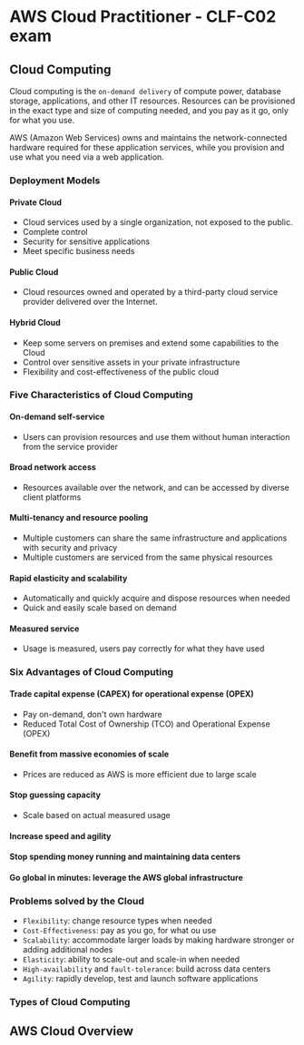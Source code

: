 # AWS Cloud Practitioner - CLF-C02 exam

## Cloud Computing

Cloud computing is the `on-demand delivery` of compute power, database storage, applications, and other IT resources.
Resources can be provisioned in the exact type and size of computing needed, and you pay as it go, only for what you use.

AWS (Amazon Web Services) owns and maintains the network-connected hardware required for these application services, while you provision and use what you need via a web 
application.   

### Deployment Models
#### Private Cloud
* Cloud services used by a single organization, not exposed to the public.
* Complete control
* Security for sensitive applications
* Meet specific business needs

#### Public Cloud
* Cloud resources owned and operated by a third-party cloud service provider delivered over the Internet.

#### Hybrid Cloud
* Keep some servers on premises and extend some capabilities to the Cloud
* Control over sensitive assets in your private infrastructure
* Flexibility and cost-effectiveness of the public cloud

### Five Characteristics of Cloud Computing
#### On-demand self-service
* Users can provision resources and use them without human interaction from the service provider

#### Broad network access
* Resources available over the network, and can be accessed by diverse client platforms

#### Multi-tenancy and resource pooling
* Multiple customers can share the same infrastructure and applications with security and privacy
* Multiple customers are serviced from the same physical resources

#### Rapid elasticity and scalability
* Automatically and quickly acquire and dispose resources when needed
* Quick and easily scale based on demand

#### Measured service
* Usage is measured, users pay correctly for what they have used

### Six Advantages of Cloud Computing
#### Trade capital expense (CAPEX) for operational expense (OPEX)
* Pay on-demand, don't own hardware
* Reduced Total Cost of Ownership (TCO) and Operational Expense (OPEX)

#### Benefit from massive economies of scale
* Prices are reduced as AWS is more efficient due to large scale

#### Stop guessing capacity
* Scale based on actual measured usage

#### Increase speed and agility

#### Stop spending money running and maintaining data centers

#### Go global in minutes: leverage the AWS global infrastructure

### Problems solved by the Cloud
* `Flexibility`: change resource types when needed
* `Cost-Effectiveness`: pay as you go, for what ou use
* `Scalability`: accommodate larger loads by making hardware stronger or adding additional nodes
* `Elasticity`: ability to scale-out and scale-in when needed
* `High-availability` and `fault-tolerance`: build across data centers
* `Agility`: rapidly develop, test and launch software applications


### Types of Cloud Computing


## AWS Cloud Overview

